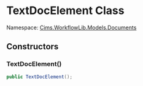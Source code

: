 # TextDocElement Class

Namespace: [Cims.WorkflowLib.Models.Documents](Cims.WorkflowLib.Models.Documents.md)

## Constructors

### TextDocElement()

```C#
public TextDocElement();
```
